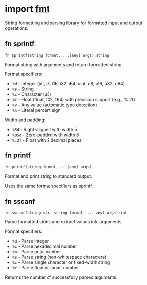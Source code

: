 # import [fmt](https://github.com/nature-lang/nature/tree/master/std/fmt/main.n)

String formatting and parsing library for formatted input and output operations.

## fn sprintf

```
fn sprintf(string format, ...[any] args):string
```

Format string with arguments and return formatted string.

Format specifiers:
- `%d` - Integer (int, i8, i16, i32, i64, uint, u8, u16, u32, u64)
- `%s` - String
- `%c` - Character (u8)
- `%f` - Float (float, f32, f64) with precision support (e.g., %.2f)
- `%v` - Any value (automatic type detection)
- `%%` - Literal percent sign

Width and padding:
- `%5d` - Right-aligned with width 5
- `%05d` - Zero-padded with width 5
- `%.2f` - Float with 2 decimal places

## fn printf

```
fn printf(string format, ...[any] args)
```

Format and print string to standard output.

Uses the same format specifiers as sprintf.

## fn sscanf

```
fn sscanf(string str, string format, ...[any] args):int
```

Parse formatted string and extract values into arguments.

Format specifiers:
- `%d` - Parse integer
- `%x` - Parse hexadecimal number
- `%o` - Parse octal number
- `%s` - Parse string (non-whitespace characters)
- `%c` - Parse single character or fixed-width string
- `%f` - Parse floating-point number

Returns the number of successfully parsed arguments.